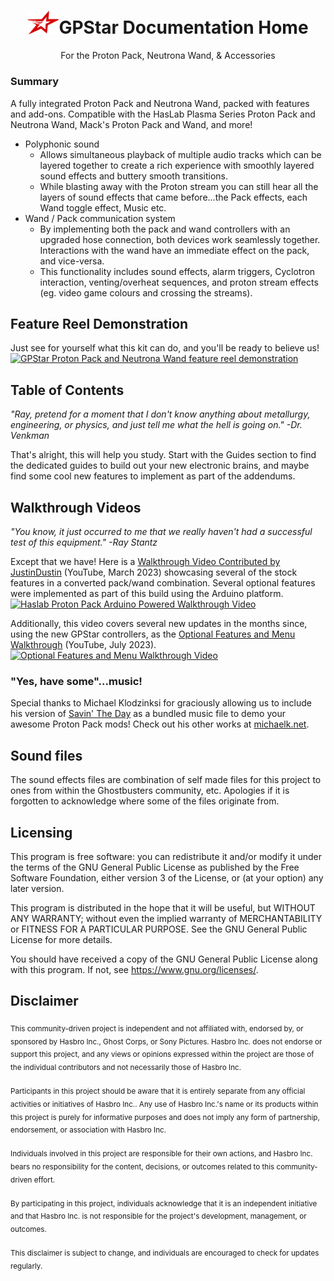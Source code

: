 <center><h1><img src="images/gpstar_logo.png" width="50"/>GPStar Documentation Home</h1></center>

<center>For the Proton Pack, Neutrona Wand, & Accessories</center>

### Summary

A fully integrated Proton Pack and Neutrona Wand, packed with features and add-ons. Compatible with the HasLab Plasma Series Proton Pack and Neutrona Wand, Mack's Proton Pack and Wand, and more!

- Polyphonic sound
  - Allows simultaneous playback of multiple audio tracks which can be layered together to create a rich experience with smoothly layered sound effects and buttery smooth transitions.
  - While blasting away with the Proton stream you can still hear all the layers of sound effects that came before...the Pack effects, each Wand toggle effect, Music etc.
- Wand / Pack communication system
   - By implementing both the pack and wand controllers with an upgraded hose connection, both devices work seamlessly together. Interactions with the wand have an immediate effect on the pack, and vice-versa.
   - This functionality includes sound effects, alarm triggers, Cyclotron interaction, venting/overheat sequences, and proton stream effects (eg. video game colours and crossing the streams).

## Feature Reel Demonstration ##

Just see for yourself what this kit can do, and you'll be ready to believe us!
[![GPStar Proton Pack and Neutrona Wand feature reel demonstration](https://img.youtube.com/vi/lDD9TEip7_s/maxresdefault.jpg)](https://www.youtube.com/watch?v=lDD9TEip7_s)

## Table of Contents

*"Ray, pretend for a moment that I don't know anything about metallurgy, engineering, or physics, and just tell me what the hell is going on." -Dr. Venkman*

That's alright, this will help you study. Start with the Guides section to find the dedicated guides to build out your new electronic brains, and maybe find some cool new features to implement as part of the addendums.

## Walkthrough Videos ##

*"You know, it just occurred to me that we really haven't had a successful test of this equipment." -Ray Stantz*

Except that we have! Here is a [Walkthrough Video Contributed by JustinDustin](https://www.youtube.com/watch?v=mnfljGd5-uU) (YouTube, March 2023) showcasing several of the stock features in a converted pack/wand combination. Several optional features were implemented as part of this build using the Arduino platform.
[![Haslab Proton Pack Arduino Powered Walkthrough Video](https://img.youtube.com/vi/mnfljGd5-uU/maxresdefault.jpg)](https://www.youtube.com/watch?v=mnfljGd5-uU)

Additionally, this video covers several new updates in the months since, using the new GPStar controllers, as the [Optional Features and Menu Walkthrough](https://www.youtube.com/watch?v=ePXz99UawLQ) (YouTube, July 2023).
[![Optional Features and Menu Walkthrough Video](https://img.youtube.com/vi/ePXz99UawLQ/maxresdefault.jpg)](https://www.youtube.com/watch?v=mnfljGd5-uU)

### "Yes, have some"...music!

Special thanks to Michael Klodzinksi for graciously allowing us to include his version of [Savin' The Day](https://www.youtube.com/watch?v=shJslMSAxE0) as a bundled music file to demo your awesome Proton Pack mods! Check out his other works at [michaelk.net](https://michaelk.net).

## Sound files

The sound effects files are combination of self made files for this project to ones from within the Ghostbusters community, etc. Apologies if it is forgotten to acknowledge where some of the files originate from.

## Licensing

This program is free software: you can redistribute it and/or modify it under the terms of the GNU General Public License as published by the Free Software Foundation, either version 3 of the License, or (at your option) any later version.

This program is distributed in the hope that it will be useful, but WITHOUT ANY WARRANTY; without even the implied warranty of MERCHANTABILITY or FITNESS FOR A PARTICULAR PURPOSE. See the GNU General Public License for more details.

You should have received a copy of the GNU General Public License along with this program. If not, see <https://www.gnu.org/licenses/>.

## Disclaimer

<sub>
This community-driven project is independent and not affiliated with, endorsed by, or sponsored by Hasbro Inc., Ghost Corps, or Sony Pictures. Hasbro Inc. does not endorse or support this project, and any views or opinions expressed within the project are those of the individual contributors and not necessarily those of Hasbro Inc.
</sub>
<br/>
<br/>
<sub>
Participants in this project should be aware that it is entirely separate from any official activities or initiatives of Hasbro Inc.. Any use of Hasbro Inc.'s name or its products within this project is purely for informative purposes and does not imply any form of partnership, endorsement, or association with Hasbro Inc.
</sub>
<br/>
<br/>
<sub>
Individuals involved in this project are responsible for their own actions, and Hasbro Inc. bears no responsibility for the content, decisions, or outcomes related to this community-driven effort.
</sub>
<br/>
<br/>
<sub>
By participating in this project, individuals acknowledge that it is an independent initiative and that Hasbro Inc. is not responsible for the project's development, management, or outcomes.
</sub>
<br/>
<br/>
<sub>
This disclaimer is subject to change, and individuals are encouraged to check for updates regularly.
</sub>
